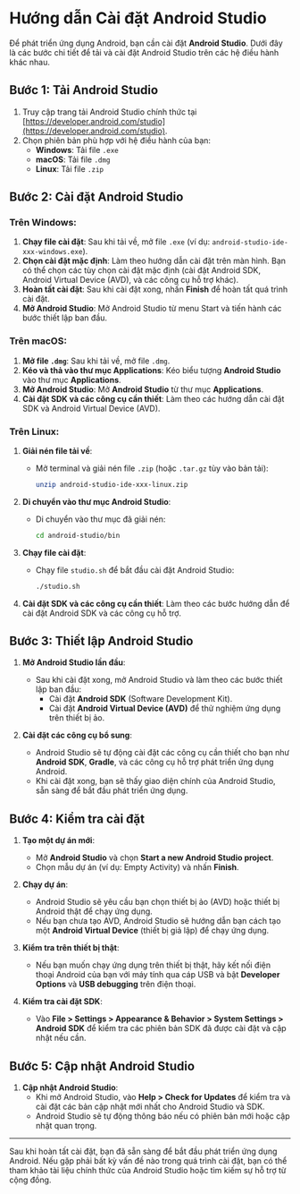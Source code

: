 # Hướng dẫn Cài đặt Android Studio

Để phát triển ứng dụng Android, bạn cần cài đặt **Android Studio**. Dưới đây là các bước chi tiết để tải và cài đặt Android Studio trên các hệ điều hành khác nhau.

## Bước 1: Tải Android Studio

1. Truy cập trang tải Android Studio chính thức tại [https://developer.android.com/studio](https://developer.android.com/studio).
2. Chọn phiên bản phù hợp với hệ điều hành của bạn:
   - **Windows**: Tải file `.exe`
   - **macOS**: Tải file `.dmg`
   - **Linux**: Tải file `.zip`

## Bước 2: Cài đặt Android Studio

### **Trên Windows**:

1. **Chạy file cài đặt**: Sau khi tải về, mở file `.exe` (ví dụ: `android-studio-ide-xxx-windows.exe`).
2. **Chọn cài đặt mặc định**: Làm theo hướng dẫn cài đặt trên màn hình. Bạn có thể chọn các tùy chọn cài đặt mặc định (cài đặt Android SDK, Android Virtual Device (AVD), và các công cụ hỗ trợ khác).
3. **Hoàn tất cài đặt**: Sau khi cài đặt xong, nhấn **Finish** để hoàn tất quá trình cài đặt.
4. **Mở Android Studio**: Mở Android Studio từ menu Start và tiến hành các bước thiết lập ban đầu.

### **Trên macOS**:

1. **Mở file `.dmg`**: Sau khi tải về, mở file `.dmg`.
2. **Kéo và thả vào thư mục Applications**: Kéo biểu tượng **Android Studio** vào thư mục **Applications**.
3. **Mở Android Studio**: Mở **Android Studio** từ thư mục **Applications**.
4. **Cài đặt SDK và các công cụ cần thiết**: Làm theo các hướng dẫn cài đặt SDK và Android Virtual Device (AVD).

### **Trên Linux**:

1. **Giải nén file tải về**:
   - Mở terminal và giải nén file `.zip` (hoặc `.tar.gz` tùy vào bản tải):
     ```bash
     unzip android-studio-ide-xxx-linux.zip
     ```
   
2. **Di chuyển vào thư mục Android Studio**:
   - Di chuyển vào thư mục đã giải nén:
     ```bash
     cd android-studio/bin
     ```
   
3. **Chạy file cài đặt**:
   - Chạy file `studio.sh` để bắt đầu cài đặt Android Studio:
     ```bash
     ./studio.sh
     ```

4. **Cài đặt SDK và các công cụ cần thiết**: Làm theo các bước hướng dẫn để cài đặt Android SDK và các công cụ hỗ trợ.

## Bước 3: Thiết lập Android Studio

1. **Mở Android Studio lần đầu**:
   - Sau khi cài đặt xong, mở Android Studio và làm theo các bước thiết lập ban đầu:
     - Cài đặt **Android SDK** (Software Development Kit).
     - Cài đặt **Android Virtual Device (AVD)** để thử nghiệm ứng dụng trên thiết bị ảo.
   
2. **Cài đặt các công cụ bổ sung**:
   - Android Studio sẽ tự động cài đặt các công cụ cần thiết cho bạn như **Android SDK**, **Gradle**, và các công cụ hỗ trợ phát triển ứng dụng Android.
   - Khi cài đặt xong, bạn sẽ thấy giao diện chính của Android Studio, sẵn sàng để bắt đầu phát triển ứng dụng.

## Bước 4: Kiểm tra cài đặt

1. **Tạo một dự án mới**:
   - Mở **Android Studio** và chọn **Start a new Android Studio project**.
   - Chọn mẫu dự án (ví dụ: Empty Activity) và nhấn **Finish**.
   
2. **Chạy dự án**:
   - Android Studio sẽ yêu cầu bạn chọn thiết bị ảo (AVD) hoặc thiết bị Android thật để chạy ứng dụng.
   - Nếu bạn chưa tạo AVD, Android Studio sẽ hướng dẫn bạn cách tạo một **Android Virtual Device** (thiết bị giả lập) để chạy ứng dụng.
   
3. **Kiểm tra trên thiết bị thật**:
   - Nếu bạn muốn chạy ứng dụng trên thiết bị thật, hãy kết nối điện thoại Android của bạn với máy tính qua cáp USB và bật **Developer Options** và **USB debugging** trên điện thoại.
   
4. **Kiểm tra cài đặt SDK**:
   - Vào **File > Settings > Appearance & Behavior > System Settings > Android SDK** để kiểm tra các phiên bản SDK đã được cài đặt và cập nhật nếu cần.

## Bước 5: Cập nhật Android Studio

1. **Cập nhật Android Studio**: 
   - Khi mở Android Studio, vào **Help > Check for Updates** để kiểm tra và cài đặt các bản cập nhật mới nhất cho Android Studio và SDK.
   - Android Studio sẽ tự động thông báo nếu có phiên bản mới hoặc cập nhật quan trọng.

---

Sau khi hoàn tất cài đặt, bạn đã sẵn sàng để bắt đầu phát triển ứng dụng Android. Nếu gặp phải bất kỳ vấn đề nào trong quá trình cài đặt, bạn có thể tham khảo tài liệu chính thức của Android Studio hoặc tìm kiếm sự hỗ trợ từ cộng đồng.
